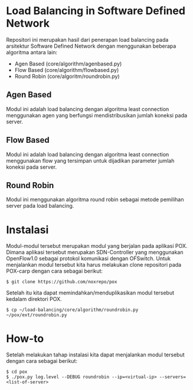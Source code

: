 # Load Balancing in Software Defined Network

Repositori ini merupakan hasil dari penerapan load balancing pada arsitektur Software Defined Network dengan menggunakan beberapa algoritma antara lain: 
  - Agen Based (core/algorithm/agenbased.py)
  - Flow Based (core/algorithm/flowbased.py)
  - Round Robin (core/algoritm/roundrobin.py)

## Agen Based
Modul ini adalah load balancing dengan algoritma least connection menggunakan agen yang berfungsi mendistribusikan jumlah koneksi pada server.

## Flow Based
Modul ini adalah load balancing dengan algoritma least connection menggunakan flow yang tersimpan untuk dijadikan parameter jumlah koneksi pada server.

## Round Robin
Modul ini menggunakan algoritma round robin sebagai metode pemilihan server pada load balancing.

# Instalasi
Modul-modul tersebut merupakan modul yang berjalan pada aplikasi POX. Dimana aplikasi tersebut merupakan SDN-Controller yang menggunakan OpenFlow1.0 sebagai protokol komunikasi dengan OFSwitch. Untuk menjalankan modul tersebut kita harus melakukan clone repositori pada POX-carp dengan cara sebagai berikut:
```
$ git clone https://github.com/noxrepo/pox
```
Setelah itu kita dapat memindahkan/menduplikasikan modul tersebut kedalam direktori POX.
```
$ cp ~/load-balancing/core/algorithm/roundrobin.py ~/pox/ext/roundrobin.py
```

# How-to
Setelah melakukan tahap instalasi kita dapat menjalankan modul tersebut dengan cara sebagai berikut:
```
$ cd pox
$ ./pox.py log.level --DEBUG roundrobin --ip=<virtual-ip> --servers=<list-of-server>
```
